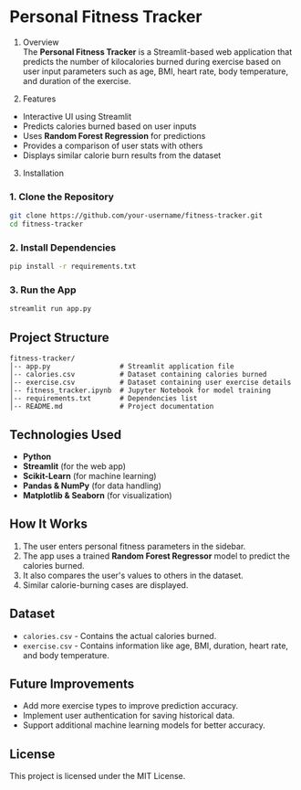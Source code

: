 
# Personal Fitness Tracker

1. Overview  
The **Personal Fitness Tracker** is a Streamlit-based web application that predicts the number of kilocalories burned during exercise based on user input parameters such as age, BMI, heart rate, body temperature, and duration of the exercise.

2. Features  
- Interactive UI using Streamlit  
- Predicts calories burned based on user inputs  
- Uses **Random Forest Regression** for predictions  
- Provides a comparison of user stats with others  
- Displays similar calorie burn results from the dataset  

3. Installation 
### **1. Clone the Repository**  
```bash
git clone https://github.com/your-username/fitness-tracker.git
cd fitness-tracker
```

### **2. Install Dependencies**  
```bash
pip install -r requirements.txt
```

### **3. Run the App**  
```bash
streamlit run app.py
```

## **Project Structure**  
```
fitness-tracker/
│-- app.py                 # Streamlit application file  
│-- calories.csv           # Dataset containing calories burned  
│-- exercise.csv           # Dataset containing user exercise details  
│-- fitness_tracker.ipynb  # Jupyter Notebook for model training  
│-- requirements.txt       # Dependencies list  
│-- README.md              # Project documentation  
```

## **Technologies Used**  
- **Python**  
- **Streamlit** (for the web app)  
- **Scikit-Learn** (for machine learning)  
- **Pandas & NumPy** (for data handling)  
- **Matplotlib & Seaborn** (for visualization)  

## **How It Works**  
1. The user enters personal fitness parameters in the sidebar.  
2. The app uses a trained **Random Forest Regressor** model to predict the calories burned.  
3. It also compares the user's values to others in the dataset.  
4. Similar calorie-burning cases are displayed.  

## **Dataset**  
- `calories.csv` - Contains the actual calories burned.  
- `exercise.csv` - Contains information like age, BMI, duration, heart rate, and body temperature.  

## **Future Improvements**  
- Add more exercise types to improve prediction accuracy.  
- Implement user authentication for saving historical data.  
- Support additional machine learning models for better accuracy.  

## **License**  
This project is licensed under the MIT License.  
